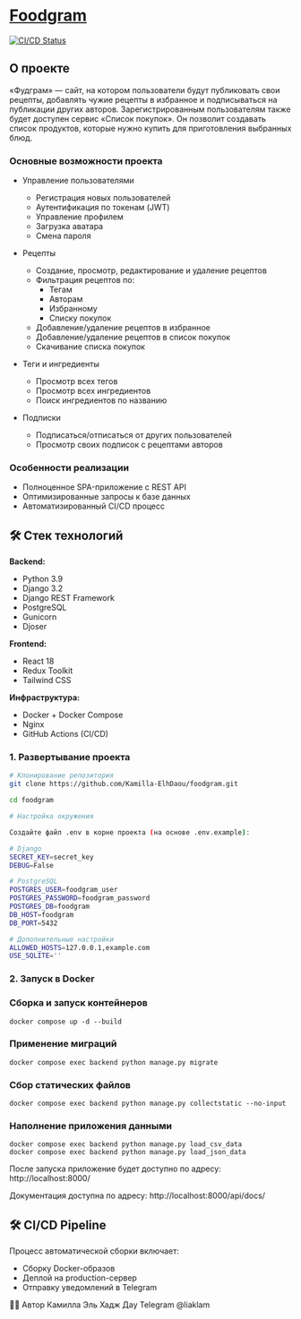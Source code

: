 # [Foodgram](https://foodgram.ddnsking.com/)

[![CI/CD Status](https://github.com/Kamilla-ElhDaou/foodgram/actions/workflows/main.yml/badge.svg)](https://github.com/Kamilla-ElhDaou/foodgram/actions)

## О проекте

«Фудграм» — сайт, на котором пользователи будут публиковать свои рецепты, добавлять чужие рецепты в избранное и подписываться на публикации других авторов. Зарегистрированным пользователям также будет доступен сервис «Список покупок». Он позволит создавать список продуктов, которые нужно купить для приготовления выбранных блюд.

### Основные возможности проекта
- Управление пользователями
    - Регистрация новых пользователей
    - Аутентификация по токенам (JWT)
    - Управление профилем
    - Загрузка аватара
    - Смена пароля

- Рецепты
    - Создание, просмотр, редактирование и удаление рецептов
    - Фильтрация рецептов по:
        - Тегам
        - Авторам
        - Избранному
        - Списку покупок
    - Добавление/удаление рецептов в избранное
    - Добавление/удаление рецептов в список покупок
    - Скачивание списка покупок

- Теги и ингредиенты
    - Просмотр всех тегов
    - Просмотр всех ингредиентов
    - Поиск ингредиентов по названию

- Подписки
    - Подписаться/отписаться от других пользователей
    - Просмотр своих подписок с рецептами авторов

### Особенности реализации
- Полноценное SPA-приложение с REST API
- Оптимизированные запросы к базе данных
- Автоматизированный CI/CD процесс

## 🛠 Стек технологий

**Backend:**
- Python 3.9
- Django 3.2
- Django REST Framework
- PostgreSQL
- Gunicorn
- Djoser

**Frontend:**
- React 18
- Redux Toolkit
- Tailwind CSS

**Инфраструктура:**
- Docker + Docker Compose
- Nginx
- GitHub Actions (CI/CD)


### 1. Развертывание проекта

```bash
# Клонирование репозитория
git clone https://github.com/Kamilla-ElhDaou/foodgram.git

cd foodgram

# Настройка окружения

Создайте файл .env в корне проекта (на основе .env.example):

# Django
SECRET_KEY=secret_key
DEBUG=False

# PostgreSQL
POSTGRES_USER=foodgram_user
POSTGRES_PASSWORD=foodgram_password
POSTGRES_DB=foodgram
DB_HOST=foodgram
DB_PORT=5432

# Дополнительные настройки
ALLOWED_HOSTS=127.0.0.1,example.com
USE_SQLITE=''
```

### 2. Запуск в Docker

### Сборка и запуск контейнеров
```
docker compose up -d --build
```

### Применение миграций

```
docker compose exec backend python manage.py migrate
```

### Сбор статических файлов

```
docker compose exec backend python manage.py collectstatic --no-input
```

### Наполнение приложения данными

```
docker compose exec backend python manage.py load_csv_data
docker compose exec backend python manage.py load_json_data
```
После запуска приложение будет доступно по адресу:
http://localhost:8000/

Документация доступна по адресу: http://localhost:8000/api/docs/

## 🛠 CI/CD Pipeline
Процесс автоматической сборки включает:
- Сборку Docker-образов
- Деплой на production-сервер
- Отправку уведомлений в Telegram

👨‍💻 Автор
Камилла Эль Хадж Дау
Telegram @liaklam